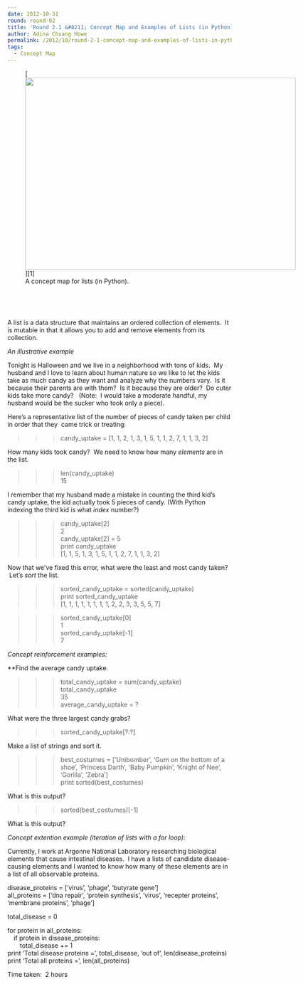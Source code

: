 ```yaml
---
date: 2012-10-31
round: round-02
title: 'Round 2.1 &#8211; Concept Map and Examples of Lists (in Python)'
author: Adina Chuang Howe
permalink: /2012/10/round-2-1-concept-map-and-examples-of-lists-in-python/
tags:
  - Concept Map
---
```

<figure id="attachment_844" style="width: 608px;" class="wp-caption aligncenter">[<img class=" wp-image-844 " title="List-cm" src="http://teaching.software-carpentry.org/wp-content/uploads/2012/10/Screen-Shot-2012-10-31-at-9.22.21-AM.png" alt="" width="608" height="432" />][1]<figcaption class="wp-caption-text">A concept map for lists (in Python).</figcaption></figure> 
&nbsp;

&nbsp;

A list is a data structure that maintains an ordered collection of elements.  It is mutable in that it allows you to add and remove elements from its collection.

*An illustrative example*

Tonight is Halloween and we live in a neighborhood with tons of kids.  My husband and I love to learn about human nature so we like to let the kids take as much candy as they want and analyze why the numbers vary.  Is it because their parents are with them?  Is it because they are older?  Do cuter kids take more candy?   (Note:  I would take a moderate handful, my husband would be the sucker who took only a piece).

Here&#8217;s a representative list of the number of pieces of candy taken per child in order that they  came trick or treating:

>>> candy_uptake = [1, 1, 2, 1, 3, 1, 5, 1, 1, 2, 7, 1, 1, 3, 2]

How many kids took candy?  We need to know how many *elements* are in the list.

>>> len(candy_uptake)  
15

I remember that my husband made a mistake in counting the third kid&#8217;s candy uptake, the kid actually took 5 pieces of candy. (With Python indexing the third kid is what *index* number?)

>>> candy_uptake[2]  
2  
>>> candy_uptake[2] = 5  
>>> print candy_uptake  
[1, 1, 5, 1, 3, 1, 5, 1, 1, 2, 7, 1, 1, 3, 2]

Now that we&#8217;ve fixed this error, what were the least and most candy taken?  Let&#8217;s *sort* the list.

>>> sorted\_candy\_uptake = sorted(candy_uptake)  
>>> print sorted\_candy\_uptake  
[1, 1, 1, 1, 1, 1, 1, 1, 2, 2, 3, 3, 5, 5, 7]

>>> sorted\_candy\_uptake[0]  
1  
>>> sorted\_candy\_uptake[-1]  
7

*Concept reinforcement examples:*

**Find the average candy uptake.

>>> total\_candy\_uptake = sum(candy_uptake)  
>>> total\_candy\_uptake  
35  
>>> average\_candy\_uptake = ?

What were the three largest candy grabs?

>>> sorted\_candy\_uptake[?:?]

Make a list of strings and sort it.

>>> best_costumes = [&#8216;Unibomber&#8217;, &#8216;Gum on the bottom of a shoe&#8217;, &#8216;Princess Darth&#8217;, &#8216;Baby Pumpkin&#8217;, &#8216;Knight of Nee&#8217;, &#8216;Gorilla&#8217;, &#8216;Zebra&#8217;]  
>>> print sorted(best_costumes)

What is this output?

>>> sorted(best_costumes)[-1]

What is this output?

*Concept extention example (iteration of lists with a for loop):*

Currently, I work at Argonne National Laboratory researching biological elements that cause intestinal diseases.  I have a lists of candidate disease-causing elements and I wanted to know how many of these elements are in a list of all observable proteins.

disease_proteins = [&#8216;virus&#8217;, &#8216;phage&#8217;, &#8216;butyrate gene&#8217;]  
all_proteins = [&#8216;dna repair&#8217;, &#8216;protein synthesis&#8217;, &#8216;virus&#8217;, &#8216;recepter proteins&#8217;, &#8216;membrane proteins&#8217;, &#8216;phage&#8217;]

total_disease = 0

for protein in all_proteins:  
&emsp;if protein in disease_proteins:  
&emsp;&emsp;total_disease += 1  
print &#8216;Total disease proteins =&#8217;, total\_disease, &#8216;out of&#8217;, len(disease\_proteins)  
print &#8216;Total all proteins =&#8217;, len(all_proteins)

Time taken:  2 hours

 [1]: http://teaching.software-carpentry.org/wp-content/uploads/2012/10/Screen-Shot-2012-10-31-at-9.22.21-AM.png
